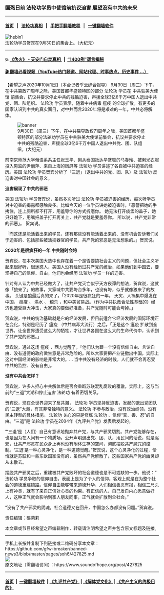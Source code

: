 ### 国殇日前 法轮功学员中使馆前抗议迫害 展望没有中共的未来
------------------------

#### [首页](https://github.com/gfw-breaker/banned-news3/blob/master/README.md) &nbsp;&nbsp;|&nbsp;&nbsp; [法轮功真相](https://github.com/begood0513/basic/blob/master/README.md)  &nbsp;&nbsp;|&nbsp;&nbsp; [手把手翻墙教程](https://github.com/gfw-breaker/guides/wiki)  &nbsp;&nbsp;|&nbsp;&nbsp; [一键翻墙软件](https://github.com/gfw-breaker/nogfw/blob/master/README.md)  



<div><img alt="hebin1" src="https://img.soundofhope.org/2020-10/hebin1-1601591990352.jpg"/>
<br/><figcaption class="caption">
 法轮功学员贺宾在9月30日的集会上。（大纪元）
</figcaption></div><hr/>

#### 💥 [《伪火》 - 天安门自焚真相 ](http://158.247.195.190:10000/videos/blog/weihuo.html)&nbsp; |&nbsp; [“1400例”谎言揭秘  ](http://158.247.195.190:10000/videos/blog/jiexi1400.html)

#### [ 🎬  翻墙必看视频（YouTube热门频道、网站代理、时事热点、历史事件 ...）](https://github.com/gfw-breaker/links/blob/master/banned.md)

<div><div class="Content__Wrapper sc-1bvya0-0 grZQxZ">
 <p class="meta-top">
  <span class="meta">
   【希望之声2020年10月1日】（本台记者季云综合报导）
  </span>
  9月30日（周三）下午，在中共篡政71周年之际，美国首都华盛顿特区的部分
  <ok href="/term/968">
   法轮功
  </ok>
  学员在
  <ok href="/term/388609">
   中共驻美大使馆
  </ok>
  前集会，抗议并要求停止中共的残酷迫害，声援全球3亿6千万中国人退出中共党、团、队组织。
  <ok href="/term/968">
   法轮功
  </ok>
  学员表示，随着中共病毒
  <ok href="/term/51127">
   瘟疫
  </ok>
  的全球扩散，有更多的国家认识到中共的真实面目，对中共而言2020年将是艰难的一年，中共必将解体。
 </p>
 <figure class="OImage__StyledFigure-sc-1lfley0-0 hHSfVg">
  <img alt="banner" src="https://img.soundofhope.org/2020-10/banner-1601593034222.jpg"/>
  <br/><figcaption>
   9月30日（周三）下午，在中共篡夺政权71周年之际，美国首都华盛顿特区的部分法轮功学员在中共驻美大使馆前集会，抗议并要求停止中共的残酷迫害，声援全球3亿6千万中国人退出中共党、团、队组织。(大纪元）
  </figcaption>
 </figure>
 <p>
  前南京师范大学俄语系系主任张玉华、刚从泰国抵达华盛顿的马春玲、被剥光衣服投入男监的尹丽萍、来自上海的凤屏等
  <ok href="/term/968">
   法轮功
  </ok>
  学员讲述了各自被中共迫害的经历。美国
  <ok href="/term/968">
   法轮功
  </ok>
  学员贺宾分析了「三退」（退出中共的党、团、队）及
  <ok href="/term/968">
   法轮功
  </ok>
  反迫害对中国社会的意义。
 </p>
 <div class="AD_Embed__Wrap-sc-1xslmin-0 igMuqX module desktop">
  <div>
  </div>
 </div>
 <p>
  <strong>
   迫害展现了中共的邪恶
  </strong>
 </p>
 <p>
  美国
  <ok href="/term/968">
   法轮功
  </ok>
  学员贺宾说，虽然多次听过
  <ok href="/term/968">
   法轮功
  </ok>
  学员被迫害的经历，每次听学员对中迫害的揭露都感触良多。比如今天的一位学员讲她被迫害时，「恶警把她的手拷住，连上厕所都不打开，用羞辱你的方式折磨你。 她无法打开痰盂的盖子，她只好跪下，用嘴把盖子打开再关上，共产党就是要羞辱你。 所以说，共产党非常的邪恶」。 贺宾说。
 </p>
 <p>
  「而这还是能活着出来的学员，还有那些没有能活着出来的、没有机会告诉我们关于迫害的、包括那些被活摘器官的学员，共产党的邪恶是无法想象的。」贺宾说。
 </p>
 <p>
  <strong>
   2020年是很疯狂的一年 中共随时会垮
  </strong>
 </p>
 <p>
  贺宾说，在本次美国大选中也存在着一个是否要搞社会主义的问题，但社会主义听起来很好听，很迷惑人，美国人没有经历过共产党的统治，如果他们到中国去，要坚持自己的信仰、自由，他们也会经历
  <ok href="/term/968">
   法轮功
  </ok>
  学员一样的迫害。
 </p>
 <p>
  针对有人认为中共已经做大了，让共产党灭亡似乎天方夜谭的想法，贺宾说，这就像「狼来了」的故事，大家喊中共要垮台多年，也没有垮，似乎就像狼来了的故事。 关键是狼最后真的来了。「2020年是很疯狂的一年， 天灾、人祸集中爆发在中国，
  <ok href="/term/51127">
   瘟疫
  </ok>
  、
  <ok href="/term/35820">
   洪水
  </ok>
  、
  <ok href="/term/105816">
   粮荒
  </ok>
  ，和中美贸易战。（作为中共执政合法性基础的）经济也遭受巨大冲击，大家真的要做好准备，共产党随时可能会垮掉。」
 </p>
 <p>
  贺宾说，中共的统治基础就是它的经济发展，但目前适合它经济发展的国际环境正在变化，特别是经历了
  <ok href="/term/51127">
   瘟疫
  </ok>
  （中共病毒大流行）之后，「正是这个
  <ok href="/term/51127">
   瘟疫
  </ok>
  扩散到全世界，让全世界遭受这么大的牺牲，才让世界各国在这么大的生命代价中，认识到了共产党的邪恶。」
 </p>
 <p>
  贺宾说，通过这场
  <ok href="/term/51127">
   瘟疫
  </ok>
  ，西方觉醒了，「他们认为跟一个没有信仰自由、言论自由、没有道德的政府做生意是非常危险的。所以大家要把产业链撤出中国，实际上这对中国经济的影响是非常大的。... 当中共没有经济的时候，人们就不会再忍受中共的监控、没有自由」。
 </p>
 <p>
  <strong>
   没有中共会怎样？
  </strong>
 </p>
 <p>
  贺宾说，许多人担心中共解体后是否会重蹈苏联混乱腐败的覆辙，实际上，这与当前的“三退”大潮和停止迫害
  <ok href="/term/968">
   法轮功
  </ok>
  有着密切关系。
 </p>
 <p>
  贺宾说，现在全世界迎来了反共潮，
  <ok href="/term/968">
   法轮功
  </ok>
  学员坚持反迫害，发起的退出党团队的“三退”大潮，有其非常独特的意义。
  <ok href="/term/968">
   法轮功
  </ok>
  不参与政治，没有政治纲领，没有民主转型的具体措施。
  <ok href="/term/968">
   法轮功
  </ok>
  关心的只是修炼
  <ok href="/term/968">
   法轮功
  </ok>
  、信仰“真、善、忍”的自由。“三退”是
  <ok href="/term/968">
   法轮功
  </ok>
  学员在2004年《九评共产党》发表后发起的。
 </p>
 <p>
  “‘三退’是（人们）自己有意识地抛弃共产党，与共产邪灵切割。共产党能够存在，也是因为在人间有一个物质场，公开声明退出党、团、队，用民间的话说，就是驱邪，让共产邪灵在民众身上再也没有附体生存的空间，彻底摆脱共产魔咒的控制。‘三退’是一种心灵净化，是一种道德觉醒。”贺宾说，这个心灵净化的过程，恰恰就是苏联和一些东欧国家没有的，虽然共产党解散了，这些国家共产党的幽灵却从未散去。
 </p>
 <div class="AD_Embed__Wrap-sc-1xslmin-0 igMuqX module desktop">
  <div>
  </div>
 </div>
 <p>
  摆脱共产邪灵之后，重建被共产党败坏的社会道德也是不可或缺的一步。他说：“
  <ok href="/term/968">
   法轮功
  </ok>
  学员争取的信仰自由，表面上是为了个人的信仰，客观上就是在为整个社会的道德重建铺路。信仰自由能够带来道德升华，人们相信善恶有报，相信三尺头上有神灵，就有了来自正信对心灵的约束。有正信的人，自己发自内心愿意做好人，这种正气就会影响到家人朋友同事，正气就会扩散到全社会。”
 </p>
 <p>
  “没有了共产邪灵的阴魂，社会道德又在回升，中国怎么办都没有问题。”贺宾说。
 </p>
 <p class="meta-btm">
  责任编辑：張莉莉
 </p>
 <p class="meta-btm">
  本文章或节目经希望之声编辑制作，转载请注明希望之声并包含原文标题及链接。
 </p>
</div>
</div>
<hr/>
手机上长按并复制下列链接或二维码分享本文章：<br/>
https://github.com/gfw-breaker/banned-news3/blob/master/pages/soh6/427825.md <br/>
<a href='https://github.com/gfw-breaker/banned-news3/blob/master/pages/soh6/427825.md'><img src='https://github.com/gfw-breaker/banned-news3/blob/master/pages/soh6/427825.md.png'/></a> <br/>
原文地址（需翻墙访问）：https://www.soundofhope.org/post/427825


------------------------
#### [首页](https://github.com/gfw-breaker/banned-news3/blob/master/README.md) &nbsp;|&nbsp; [一键翻墙软件](https://github.com/gfw-breaker/nogfw/blob/master/README.md) &nbsp;| [《九评共产党》](https://github.com/gfw-breaker/9ping.md/blob/master/README.md#九评之一评共产党是什么) | [《解体党文化》](https://github.com/gfw-breaker/jtdwh.md/blob/master/README.md) | [《共产主义的终极目的》](https://github.com/gfw-breaker/gczydzjmd.md/blob/master/README.md)


<img src='http://gfw-breaker.win/banned-news3/pages/soh6/427825.md' width='0px' height='0px'/>